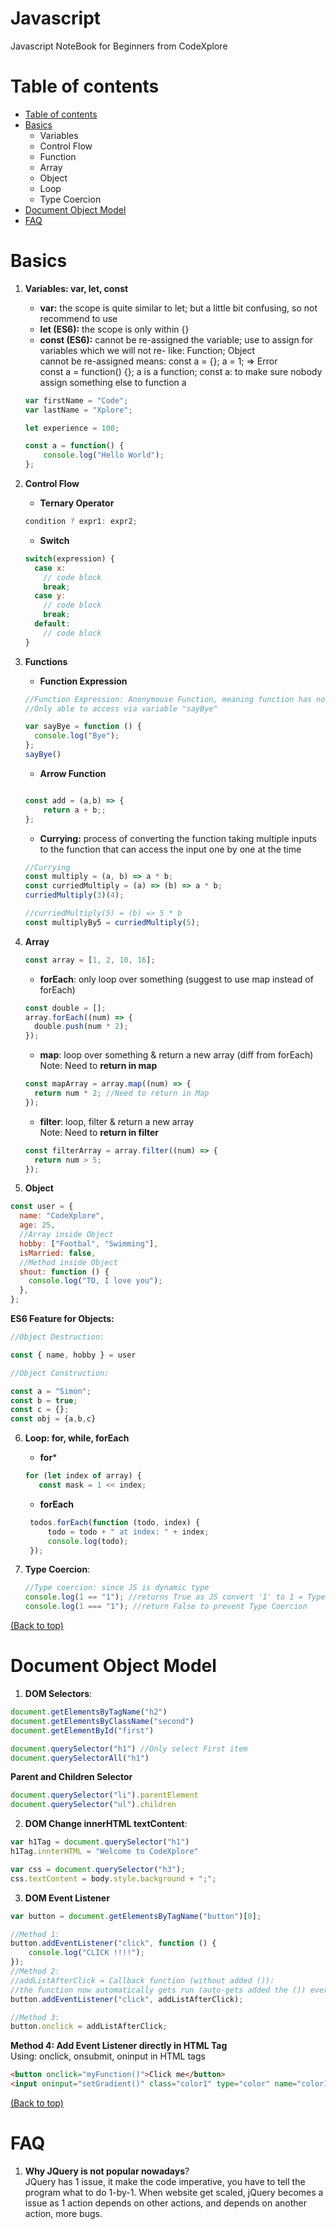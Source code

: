 # Javascript

Javascript NoteBook for Beginners from CodeXplore

# Table of contents

- [Table of contents](#table-of-contents)
- [Basics](#basics)
   - Variables
   - Control Flow
   - Function
   - Array
   - Object
   - Loop
   - Type Coercion
- [Document Object Model](#document-object-model)
- [FAQ](#faq)



# Basics 

1. **Variables: var, let, const**
    - **var:** the scope is quite similar to let; but a little bit confusing, so not recommend to use
    - **let (ES6):** the scope is only within {}
    - **const (ES6):** cannot be re-assigned the variable; use to assign for variables which we will not re- like: Function; Object<br>
    cannot be re-assigned means: const a = {}; a = 1; => Error <br>
    const a = function() {}; a is a function; const a: to make sure nobody assign something else to function a
	```Javascript
	var firstName = "Code";
	var lastName = "Xplore";

	let experience = 100;

	const a = function() {
		console.log("Hello World");
	};
	```
2. **Control Flow**<br>
    - **Ternary Operator**
    ```Javascript
    condition ? expr1: expr2;
    ```
    - **Switch**
    ```Javascript
	switch(expression) {
	  case x:
	    // code block
	    break;
	  case y:
	    // code block
	    break;
	  default:
	    // code block
	}
    ```
3. **Functions**
    - **Function Expression**
    ```Javascript
    //Function Expression: Anonymouse Function, meaning function has no name
    //Only able to access via variable "sayBye"

    var sayBye = function () {
      console.log("Bye");
    };
    sayBye()
    ```
    - **Arrow Function**
    ```Javascript

    const add = (a,b) => {
    	return a + b;;
    };
    ```
    
    - **Currying:** process of converting the function taking multiple inputs to the function that can access the input one by one at the time
    ```Javascript
	//Currying
	const multiply = (a, b) => a * b;
	const curriedMultiply = (a) => (b) => a * b;
	curriedMultiply(3)(4);
	
	//curriedMultiply(5) = (b) => 5 * b
	const multiplyBy5 = curriedMultiply(5);
    ```
    
4. **Array**
    ```Javascript
	const array = [1, 2, 10, 16];
    ```

   - **forEach**: only loop over something (suggest to use map instead of forEach)
    ```Javascript
	const double = [];
	array.forEach((num) => {
	  double.push(num * 2);
	});
    ```
    - **map**: loop over something & return a new array (diff from forEach)<br>
    Note: Need to **return in map**
    ```Javascript
	const mapArray = array.map((num) => {
	  return num * 2; //Need to return in Map
	});
    ```
    - **filter**: loop, filter & return a new array <br>
    Note: Need to **return in filter**
    ```Javascript
	const filterArray = array.filter((num) => {
	  return num > 5;
	});
    ```

5. **Object**

```JavaScript
const user = {
  name: "CodeXplore",
  age: 25,
  //Array inside Object
  hobby: ["Footbal", "Swimming"],
  isMarried: false,
  //Method inside Object
  shout: function () {
    console.log("TD, I love you");
  },
};
```
**ES6 Feature for Objects:**
```JavaScript
//Object Destruction:

const { name, hobby } = user

//Object Construction:

const a = "Simon";
const b = true;
const c = {};
const obj = {a,b,c}
```
6. **Loop: for, while, forEach**
     - **for***
     ```Javascript
	for (let index of array) {
   		const mask = 1 << index;
    ```
     
     - **forEach**
     ```Javascript
      todos.forEach(function (todo, index) {
          todo = todo + " at index: " + index;
          console.log(todo);
      });
    ```
7. **Type Coercion**:
     ```Javascript
	//Type coercion: since JS is dynamic type
	console.log(1 == "1"); //returns True as JS convert '1' to 1 = Type coercion
	console.log(1 === "1"); //return False to prevent Type Coercion
    ```

[(Back to top)](#table-of-contents)

# Document Object Model 
1. **DOM Selectors**:

```JavaScript
document.getElementsByTagName("h2")
document.getElementsByClassName("second")
document.getElementById("first")

document.querySelector("h1") //Only select First item
document.querySelectorAll("h1")
```
   **Parent and Children Selector**

```JavaScript
document.querySelector("li").parentElement
document.querySelector("ul").children
```

2. **DOM Change innerHTML textContent**:
```JavaScript
var h1Tag = document.querySelector("h1")
h1Tag.innterHTML = "Welcome to CodeXplore"

var css = document.querySelector("h3");
css.textContent = body.style.background + ";";

```

3. **DOM Event Listener**
```JavaScript
var button = document.getElementsByTagName("button")[0];

//Method 1:
button.addEventListener("click", function () {
	console.log("CLICK !!!!");
});
//Method 2:
//addListAfterClick = Callback function (without added ()):
//the function now automatically gets run (auto-gets added the ()) every time the click happens. So we are passing a reference to the function without running it (without added ()).
button.addEventListener("click", addListAfterClick);

//Method 3:
button.onclick = addListAfterClick;
```

**Method 4: Add Event Listener directly in HTML Tag**<br>
Using: onclick, onsubmit, oninput in HTML tags
```HTML
<button onclick="myFunction()">Click me</button>
<input oninput="setGradient()" class="color1" type="color" name="color1" value="#00ff00">

```
[(Back to top)](#table-of-contents)

# FAQ
1. **Why JQuery is not popular nowadays**?<br>
    JQuery has 1 issue, it make the code imperative, you have to tell the program what to do 1-by-1. When website get scaled, jQuery becomes a issue as 1 action depends on other actions, and depends on another action, more bugs. 


